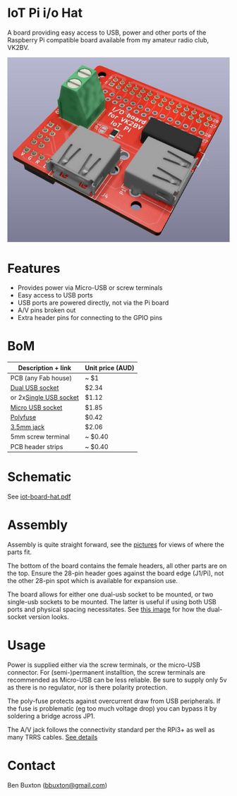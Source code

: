 # IoT Pi i/o Hat

A board providing easy access to USB, power and other ports of
the Raspberry Pi compatible board available from my amateur radio
club, VK2BV.

![Render](images/render-1.jpg?raw=true "Board render")

# Features

 * Provides power via Micro-USB or screw terminals
 * Easy access to USB ports
 * USB ports are powered directly, not via the Pi board
 * A/V pins broken out
 * Extra header pins for connecting to the GPIO pins

# BoM

| Description + link | Unit price (AUD) |
| ------------------ | ------------ |
| PCB (any Fab house)|  ~ $1 |
| [Dual USB socket](https://au.rs-online.com/web/p/usb-connectors/8006848/)    | $2.34        |
| or 2x[Single USB socket](https://au.rs-online.com/web/p/usb-connectors/1612306/)    | $1.12        |
| [Micro USB socket](https://au.rs-online.com/web/p/usb-connectors/7025475/) | $1.85 |
| [Polyfuse](https://au.rs-online.com/web/p/resettable-surface-mount-fuses/6478409/) | $0.42 |
| [3.5mm jack](https://au.rs-online.com/web/p/jack-plugs-sockets/8051668/) | $2.06 |
| 5mm screw terminal | ~ $0.40 |
| PCB header strips | ~ $0.40 |

# Schematic

See [iot-board-hat.pdf](https://raw.githubusercontent.com/buxtronix/iot-pi-hat/master/iot-board-hat.pdf)

# Assembly

Assembly is quite straight forward, see the [pictures](images/) for views
of where the parts fit.

The bottom of the board contains the female headers, all other parts are
on the top. Ensure the 28-pin header goes against the board edge (J1/Pi),
not the other 28-pin spot which is available for expansion use.

The board allows for either one dual-usb socket to be mounted, or two
single-usb sockets to be mounted. The latter is useful if using both USB
ports and physical spacing necessitates. See [this image](images/render-4.jpg)
for how the dual-socket version looks.

# Usage

Power is supplied either via the screw terminals, or the micro-USB
connector. For (semi-)permanent installtion, the screw terminals are
recommended as Micro-USB can be less reliable. Be sure to supply only
5v as there is no regulator, nor is there polarity protection.

The poly-fuse protects against overcurrent draw from USB peripherals. If
the fuse is problematic (eg too much voltage drop) you can bypass it by
soldering a bridge across JP1.

The A/V jack follows the connectivity standard per the RPi3+ as well as many
TRRS cables. [See details](https://www.raspberrypi-spy.co.uk/2014/07/raspberry-pi-model-b-3-5mm-audiovideo-jack/)

# Contact

Ben Buxton (bbuxton@gmail.com)
